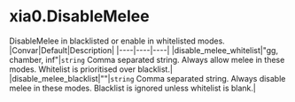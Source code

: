 # xia0.DisableMelee
DisableMelee in blacklisted or enable in whitelisted modes.
|Convar|Default|Description|
|----|----|----|
|disable_melee_whitelist|"gg, chamber, inf"|`string` Comma separated string. Always allow melee in these modes. Whitelist is prioritised over blacklist.|
|disable_melee_blacklist|""|`string` Comma separated string. Always disable melee in these modes. Blacklist is ignored unless whitelist is blank.|
